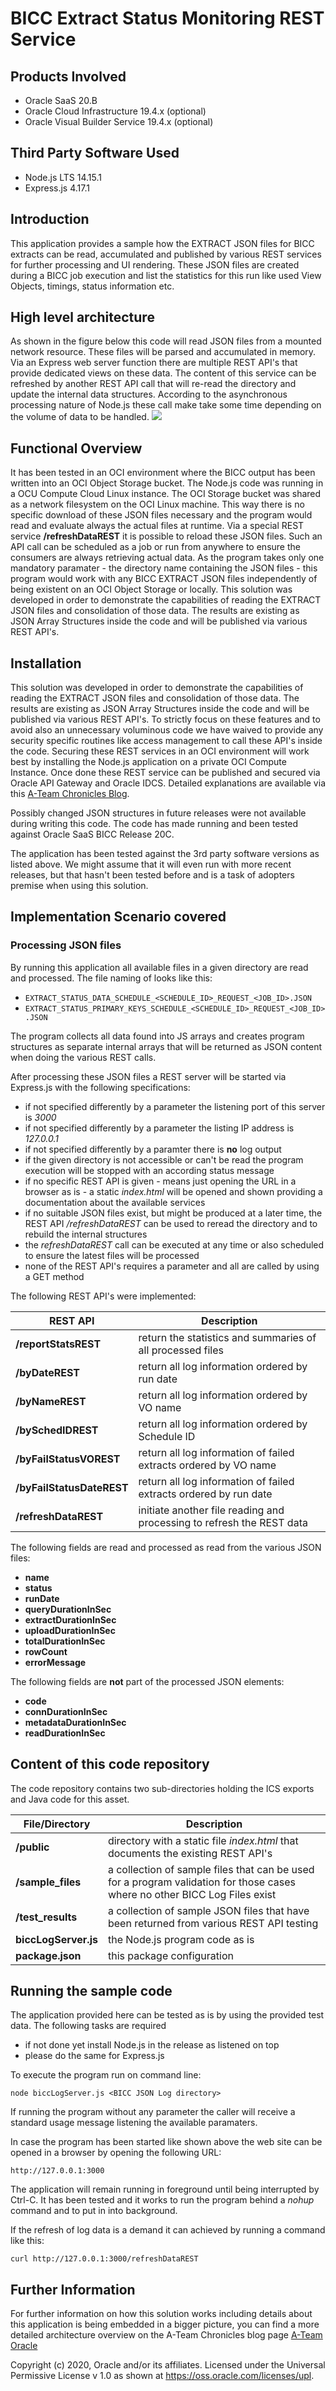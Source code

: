 # BICC Extract Status Monitoring REST Service

## Products Involved

* Oracle SaaS 20.B
* Oracle Cloud Infrastructure 19.4.x (optional)
* Oracle Visual Builder Service 19.4.x (optional)

## Third Party Software Used

* Node.js LTS 14.15.1
* Express.js 4.17.1

## Introduction

This application provides a sample how the EXTRACT JSON files for BICC extracts can be read, accumulated and published by various REST services for further processing and UI rendering. These JSON files are created during a BICC job execution and list the statistics for this run like used View Objects, timings, status information etc. 

## High level architecture

As shown in the figure below this code will read JSON files from a mounted network resource. These files will be parsed and accumulated in memory. Via an Express web server function there are multiple REST API's that provide dedicated views on these data. The content of this service can be refreshed by another REST API call that will re-read the directory and update the internal data structures. According to the asynchronous processing nature of Node.js these call make take some time depending on the volume of data to be handled.
![](images/Solution_Architecture.png)

## Functional Overview

It has been tested in an OCI environment where the BICC output has been written into an OCI Object Storage bucket. The Node.js code was running in a OCU Compute Cloud Linux instance. The OCI Storage bucket was shared as a network filesystem on the OCI Linux machine. This way there is no specific download of these JSON files necessary and the program would read and evaluate always the actual files at runtime. Via a special REST service **/refreshDataREST** it is possible to reload these JSON files. Such an API call can be scheduled as a job or run from anywhere to ensure the consumers are always retrieving actual data.
As the program takes only one mandatory paramater - the directory name containing the JSON files - this program would work with any BICC EXTRACT JSON files independently of being existent on an OCI Object Storage or locally.
This solution was developed in order to demonstrate the capabilities of reading the EXTRACT JSON files and consolidation of those data. The results are existing as JSON Array Structures inside the code and will be published via various REST API's. 

## Installation



This solution was developed in order to demonstrate the capabilities of reading the EXTRACT JSON files and consolidation of those data. The results are existing as JSON Array Structures inside the code and will be published via various REST API's. To strictly focus on these features and to avoid also an unnecessary voluminous code we have waived to provide any security specific routines like access management to call these API's inside the code. Securing these REST services in an OCI environment will work best by installing the Node.js application on a private OCI Compute Instance. Once done these REST service can be published and secured via Oracle API Gateway and Oracle IDCS. Detailed explanations are available via this  [A-Team Chronicles Blog](https://www.ateam-oracle.com/bicc-securing-extract-logs-rest-services).

Possibly changed JSON structures in future releases were not available during writing this code. The code has made running and  been tested against Oracle SaaS BICC Release 20C.

The application has been tested against the 3rd party software versions as listed above. We might assume that it will even run with more recent releases, but that hasn't been tested before and is a task of adopters premise when using this solution.


## Implementation Scenario covered 

### Processing JSON files

By running this application all available files in a given directory are read and processed. The file naming of looks like this:

* `EXTRACT_STATUS_DATA_SCHEDULE_<SCHEDULE_ID>_REQUEST_<JOB_ID>.JSON`
* `EXTRACT_STATUS_PRIMARY_KEYS_SCHEDULE_<SCHEDULE_ID>_REQUEST_<JOB_ID>.JSON`

The program collects all data found into JS arrays and creates program structures as separate internal arrays that will be returned as JSON content when doing the various REST calls. 

After processing these JSON files a REST server will be started via Express.js with the following specifications:

* if not specified differently by a parameter the listening port of this server is *3000*
* if not specified differently by a parameter the listing IP address is *127.0.0.1*
* if not specified differently by a paramter there is **no** log output
* if the given directory is not accessible or can't be read the program execution will be stopped with an according status message
* if no specific REST API is given - means just opening the URL in a browser as is - a static *index.html* will be opened and shown providing a documentation about the available services
* if no suitable JSON files exist, but might be produced at a later time, the REST API */refreshDataREST* can be used to reread the directory and to rebuild the internal structures
* the *refreshDataREST* call can be executed at any time or also scheduled to ensure the latest files will be processed
* none of the REST API's requires a parameter and all are called by using a GET method

The following REST API's were implemented:

| **REST API**                | **Description**
| -------------------------------------| ----------------------------
| **/reportStatsREST**            | return the statistics and summaries of all processed files
| **/byDateREST**      | return all log information ordered by run date 
| **/byNameREST**      | return all log information ordered by VO name 
| **/bySchedIDREST**       | return all log information ordered by Schedule ID 
| **/byFailStatusVOREST**       | return all log information of failed extracts ordered by VO name 
| **/byFailStatusDateREST**       | return all log information of failed extracts ordered by run date 
| **/refreshDataREST**       | initiate another  file reading and processing to refresh the REST data 


The following fields are read and processed as read from the  various JSON files:

* **name**
* **status**
* **runDate**
* **queryDurationInSec**
* **extractDurationInSec**
* **uploadDurationInSec**
* **totalDurationInSec**
* **rowCount**
* **errorMessage**

The following fields are **not** part of the processed JSON elements:

* **code**
* **connDurationInSec**
* **metadataDurationInSec**
* **readDurationInSec**


## Content of this code repository

The code repository contains two sub-directories holding the ICS exports and Java code for this asset.

| **File/Directory**                | **Description**
| -------------------------------------| ----------------------------
| **/public**            | directory with a static file *index.html* that documents the existing REST API's 
| **/sample_files**      | a collection of sample files that can be used for a program validation for those cases where no other BICC Log Files exist 
| **/test_results**      | a collection of sample JSON files that have been returned from various REST API testing
| **biccLogServer.js**      | the Node.js program code as is 
| **package.json**       | this package configuration 


## Running the sample code

The application provided here can be tested as is by using the provided test data. The following tasks are required

* if not done yet install Node.js in the release as listened on top
* please do the same for Express.js

To execute the program run on command line:

`node biccLogServer.js <BICC JSON Log directory>`

If running  the program without any parameter the caller will receive a standard usage message listening the available paramaters.

In case the program has been started like shown above the web site can be opened in a browser by opening the following URL:

`http://127.0.0.1:3000`

The application will remain running in foreground until being interrupted by Ctrl-C. It has been tested and it works to run the program behind a *nohup* command and to put in into background.

If the refresh of log data is a demand it can achieved by running a command  like this:

`curl http://127.0.0.1:3000/refreshDataREST`


## Further Information

For further information on how this solution works including details about this application is being embedded in a bigger picture, you can find a more detailed architecture overview on the A-Team Chronicles blog page [A-Team Oracle](https://www.ateam-oracle.com/bicc-extract-logs-monitoring-on-oci-native) 

Copyright (c) 2020, Oracle and/or its affiliates. 
Licensed under the Universal Permissive License v 1.0 as shown at https://oss.oracle.com/licenses/upl.
